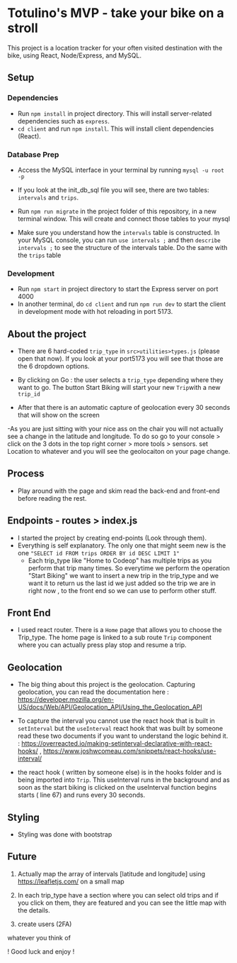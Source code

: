 # Totulino's MVP - take your bike on a stroll

This project is a location tracker for your often visited destination with the bike, using React, Node/Express, and MySQL.

## Setup

### Dependencies

- Run `npm install` in project directory. This will install server-related dependencies such as `express`.
- `cd client` and run `npm install`. This will install client dependencies (React).

### Database Prep

- Access the MySQL interface in your terminal by running `mysql -u root -p`

- If you look at the init_db_sql file you will see, there are two tables: `intervals` and `trips`.

- Run `npm run migrate` in the project folder of this repository, in a new terminal window. This will create and connect those tables to your mysql

- Make sure you understand how the `intervals` table is constructed. In your MySQL console, you can run `use intervals ;` and then `describe intervals ;` to see the structure of the intervals table. Do the same with the `trips` table

### Development

- Run `npm start` in project directory to start the Express server on port 4000
- In another terminal, do `cd client` and run `npm run dev` to start the client in development mode with hot reloading in port 5173.

## About the project

- There are 6 hard-coded `trip_type` in `src>utilities>types.js` (please open that now). If you look at your port5173 you will see that those are the 6 dropdown options.

- By clicking on Go : the user selects a `trip_type` depending where they want to go. The button Start Biking will start your new `Trip`with a new `trip_id`

- After that there is an automatic capture of geolocation every 30 seconds that will show on the screen

-As you are just sitting with your nice ass on the chair you will not actually see a change in the latitude and longitude. To do so go to your console > click on the 3 dots in the top right corner > more tools > sensors.
set Location to whatever and you will see the geolocaiton on your page change.

## Process

- Play around with the page and skim read the back-end and front-end before reading the rest.

## Endpoints - routes > index.js

- I started the project by creating end-points (Look through them).
- Everything is self explanatory. The only one that might seem new is the one `"SELECT id FROM trips ORDER BY id DESC LIMIT 1"`
  - Each trip_type like "Home to Codeop" has multiple trips as you perform that trip many times. So everytime we perform the operation "Start Biking" we want to insert a new trip in the trip_type and we want it to return us the last id we just added so the trip we are in right now , to the front end so we can use to perform other stuff.

## Front End

- I used react router. There is a `Home` page that allows you to choose the Trip_type. The home page is linked to a sub route `Trip` component where you can actually press play stop and resume a trip.

## Geolocation

- The big thing about this project is the geolocation. Capturing geolocation, you can read the documentation here : https://developer.mozilla.org/en-US/docs/Web/API/Geolocation_API/Using_the_Geolocation_API

- To capture the interval you cannot use the react hook that is built in `setInterval` but the `useInterval` react hook that was built by someone read these two documents if you want to understand the logic behind it. : https://overreacted.io/making-setinterval-declarative-with-react-hooks/ , https://www.joshwcomeau.com/snippets/react-hooks/use-interval/

- the react hook ( written by someone else) is in the hooks folder and is being imported into `Trip`. This useInterval runs in the background and as soon as the start biking is clicked on the useInterval function begins starts ( line 67) and runs every 30 seconds.

## Styling

- Styling was done with bootstrap

## Future

1. Actually map the array of intervals [latitude and longitude] using https://leafletjs.com/ on a small map

2. In each trip_type have a section where you can select old trips and if you click on them, they are featured and you can see the little map with the details.

3. create users (2FA)

whatever you think of

! Good luck and enjoy !
